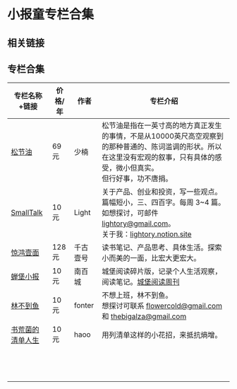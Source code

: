 # 小报童专栏合集



## 相关链接



## 专栏合集



| 专栏名称+链接                                     | 价格/年 | 作者     | 专栏介绍                                                     |
| ------------------------------------------------- | ------- | -------- | ------------------------------------------------------------ |
| [松节油](https://xiaobot.net/p/melow)             | 69元    | 少楠     | 松节油是指在一英寸高的地方真正发生的事情，不是从10000英尺高空观察到的那种普通的、陈词滥调的形状。所以在这里没有宏观的叙事，只有具体的感受，微小但真实。<br />但行好事，功不唐捐。 |
| [SmallTalk](https://xiaobot.net/p/smalltalk)      | 10元    | Light    | 关于产品、创业和投资，写一些观点。<br/>篇幅短小，三、四百字。每周 3~4 篇。<br/>如想探讨，可邮件 lightory@gmail.com。<br/>关于我：[lightory.notion.site](http://lightory.notion.site/) |
| [惊鸿壹面](https://xiaobot.net/p/qianguyihao)     | 128元   | 千古壹号 | 读书笔记、产品思考、具体生活。探索小而美的一面，比宏大更宏大。 |
| [蝉堡小报](https://xiaobot.net/p/cbyd)            | 10元    | 南百城   | 城堡阅读碎片版，记录个人生活观察，阅读笔记。[城堡阅读周刊](https://www.yuque.com/gaohui-bdaa2/chengbao) |
| [林不到鱼](https://xiaobot.net/p/fonter)          | 10元    | fonter   | 不想上班，林不到鱼。<br/>想探讨可联系 flowercold@gmail.com 和 thebigalza@gmail.com |
| [书荒菌的清单人生](https://xiaobot.net/p/qingdan) | 10元    | haoo     | 用列清单这样的小花招，来抵抗熵增。                           |
|                                                   |         |          |                                                              |
|                                                   |         |          |                                                              |
|                                                   |         |          |                                                              |
|                                                   |         |          |                                                              |
|                                                   |         |          |                                                              |
|                                                   |         |          |                                                              |
|                                                   |         |          |                                                              |
|                                                   |         |          |                                                              |
|                                                   |         |          |                                                              |
|                                                   |         |          |                                                              |
|                                                   |         |          |                                                              |
|                                                   |         |          |                                                              |
|                                                   |         |          |                                                              |

